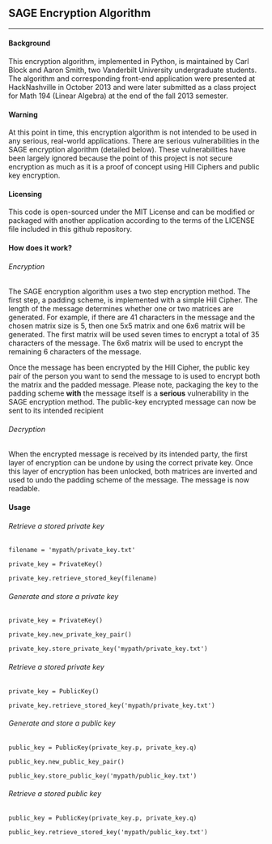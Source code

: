 ## SAGE Encryption Algorithm
---

#### Background

This encryption algorithm, implemented in Python, is maintained by Carl Block and Aaron Smith, two Vanderbilt University undergraduate students. The algorithm and corresponding front-end application were presented at HackNashville in October 2013 and were later submitted as a class project for Math 194 (Linear Algebra) at the end of the fall 2013 semester.

#### Warning

At this point in time, this encryption algorithm is not intended to be used in any serious, real-world applications. There are serious vulnerabilities in the SAGE encryption algorithm (detailed below). These vulnerabilities have been largely ignored because the point of this project is not secure encryption as much as it is a proof of concept using Hill Ciphers and public key encryption.

#### Licensing

This code is open-sourced under the MIT License and can be modified or packaged with another application according to the terms of the LICENSE file included in this github repository.

#### How does it work?

###### Encryption

The SAGE encryption algorithm uses a two step encryption method. The first step, a padding scheme, is implemented with a simple Hill Cipher. The length of the message determines whether one or two matrices are generated. For example, if there are 41 characters in the message and the chosen matrix size is 5, then one 5x5 matrix and one 6x6 matrix will be generated. The first matrix will be used seven times to encrypt a total of 35 characters of the message. The 6x6 matrix will be used to encrypt the remaining 6 characters of the message.

Once the message has been encrypted by the Hill Cipher, the public key pair of the person you want to send the message to is used to encrypt both the matrix and the padded message. Please note, packaging the key to the padding scheme __with__ the message itself is a __serious__ vulnerability in the SAGE encryption method. The public-key encrypted message can now be sent to its intended recipient

###### Decryption

When the encrypted message is received by its intended party, the first layer of encryption can be undone by using the correct private key. Once this layer of encryption has been unlocked, both matrices are inverted and used to undo the padding scheme of the message. The message is now readable.

#### Usage


###### Retrieve a stored private key

`filename = 'mypath/private_key.txt'`

`private_key = PrivateKey()`

`private_key.retrieve_stored_key(filename)`


###### Generate and store a private key

`private_key = PrivateKey()`

`private_key.new_private_key_pair()`

`private_key.store_private_key('mypath/private_key.txt')`


###### Retrieve a stored private key

`private_key = PublicKey()`

`private_key.retrieve_stored_key('mypath/private_key.txt')`


###### Generate and store a public key

`public_key = PublicKey(private_key.p, private_key.q)`

`public_key.new_public_key_pair()`

`public_key.store_public_key('mypath/public_key.txt')`


###### Retrieve a stored public key

`public_key = PublicKey(private_key.p, private_key.q)`

`public_key.retrieve_stored_key('mypath/public_key.txt')`